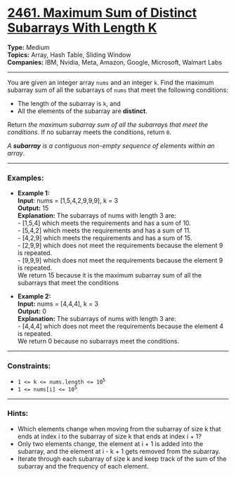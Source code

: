 # [2461. Maximum Sum of Distinct Subarrays With Length K](https://leetcode.com/problems/maximum-sum-of-distinct-subarrays-with-length-k)

__Type:__ Medium <br>
__Topics:__ Array, Hash Table, Sliding Window <br>
__Companies:__ IBM, Nvidia, Meta, Amazon, Google, Microsoft, Walmart Labs
<hr>

You are given an integer array `nums` and an integer `k`. Find the maximum subarray sum of all the subarrays of `nums` that meet the following conditions:

- The length of the subarray is `k`, and
- All the elements of the subarray are __distinct__.

Return _the maximum subarray sum of all the subarrays that meet the conditions_. If no subarray meets the conditions, return `0`.

_A __subarray__ is a contiguous non-empty sequence of elements within an array_.
<hr>

### Examples:

- **Example 1:** <br>
**Input**: nums = [1,5,4,2,9,9,9], k = 3 <br>
**Output:** 15 <br>
**Explanation:** The subarrays of nums with length 3 are: <br> - [1,5,4] which meets the requirements and has a sum of 10. <br> - [5,4,2] which meets the requirements and has a sum of 11. <br> - [4,2,9] which meets the requirements and has a sum of 15. <br> - [2,9,9] which does not meet the requirements because the element 9 is repeated. <br> - [9,9,9] which does not meet the requirements because the element 9 is repeated. <br> We return 15 because it is the maximum subarray sum of all the subarrays that meet the conditions

- **Example 2:** <br>
**Input:** nums = [4,4,4], k = 3 <br>
**Output:** 0 <br>
**Explanation:** The subarrays of nums with length 3 are: <br> - [4,4,4] which does not meet the requirements because the element 4 is repeated. <br> We return 0 because no subarrays meet the conditions.
<hr>

### Constraints:
- <code>1 <= k <= nums.length <= 10<sup>5</sup></code>
- <code>1 <= nums[i] <= 10<sup>5</sup></code>
<hr>

### Hints:
- Which elements change when moving from the subarray of size k that ends at index i to the subarray of size k that ends at index i + 1?
- Only two elements change, the element at i + 1 is added into the subarray, and the element at i - k + 1 gets removed from the subarray.
- Iterate through each subarray of size k and keep track of the sum of the subarray and the frequency of each element.